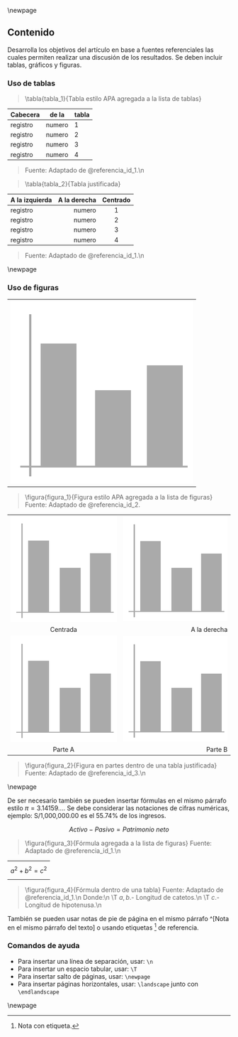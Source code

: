 \newpage

## Contenido

Desarrolla los objetivos del artículo en base a fuentes referenciales las cuales
permiten realizar una discusión de los resultados. Se deben incluir tablas, gráficos
y figuras.

### Uso de tablas

> \tabla{tabla_1}{Tabla estilo APA agregada a la lista de tablas}

| Cabecera | de la | tabla
| - | - | -
| registro | numero | 1
| registro | numero | 2
| registro | numero | 3
| registro | numero | 4

> Fuente: Adaptado de @referencia_id_1.\n


> \tabla{tabla_2}{Tabla justificada}

| A la izquierda | A la derecha | Centrado
| - | -: | :-:
| registro | numero | 1
| registro | numero | 2
| registro | numero | 3
| registro | numero | 4

> Fuente: Adaptado de @referencia_id_1.\n

\newpage

### Uso de figuras

| |
| -
| ![](datos/figura.png)
 

> \figura{figura_1}{Figura estilo APA agregada a la lista de figuras}
> Fuente: Adaptado de @referencia_id_2.

| | |
|:-: | -:
| ![](datos/figura.png) | ![](datos/figura.png)
| Centrada | A la derecha
| ![](datos/figura.png) | ![](datos/figura.png)
| Parte A | Parte B

> \figura{figura_2}{Figura en partes dentro de una tabla justificada}
> Fuente: Adaptado de @referencia_id_3.\n

\newpage

De ser necesario también se pueden insertar fórmulas en el mismo párrafo estilo
$\pi = 3{.}14159...$. Se debe considerar las notaciones de cifras numéricas, ejemplo:
S/1,000,000.00 es el 55.74% de los ingresos.

$$Activo - Pasivo = Patrimonio\ neto$$

> \figura{figura_3}{Fórmula agregada a la lista de figuras}
> Fuente: Adaptado de @referencia_id_1.\n

| |
| -
| $$a^2 + b^2 = c^2$$

> \figura{figura_4}{Fórmula dentro de una tabla}
> Fuente: Adaptado de @referencia_id_1.\n
> Donde:\n
> \T $a, b$.- Longitud de catetos.\n
> \T $c$.- Longitud de hipotenusa.\n


También se pueden usar notas de pie de página en el mismo párrafo ^[Nota en el mismo párrafo 
del texto] o usando etiquetas [^etiqueta] de referencia.

[^etiqueta]: Nota con etiqueta.

### Comandos de ayuda

* Para insertar una línea de separación, usar: `\n`
* Para insertar un espacio tabular, usar: `\T`
* Para insertar salto de páginas, usar: `\newpage`
* Para insertar páginas horizontales, usar: `\landscape` junto con `\endlandscape`

\newpage
